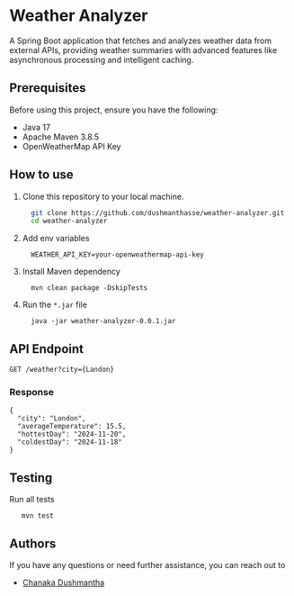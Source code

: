 # Weather Analyzer

A Spring Boot application that fetches and analyzes weather data from external APIs,
providing weather summaries with advanced features like asynchronous processing and intelligent caching.

## Prerequisites

Before using this project, ensure you have the following:

- Java 17
- Apache Maven 3.8.5
- OpenWeatherMap API Key

## How to use

1. Clone this repository to your local machine.

    ```bash
      git clone https://github.com/dushmanthasse/weather-analyzer.git
      cd weather-analyzer
    ```

2. Add env variables

   ```
     WEATHER_API_KEY=your-openweathermap-api-key
   ```

3. Install Maven dependency

    ```
      mvn clean package -DskipTests
    ```

4. Run the `*.jar` file

    ```
      java -jar weather-analyzer-0.0.1.jar
    ```

## API Endpoint

```
GET /weather?city={Landon}
```

### Response

```
{
  "city": "London",
  "averageTemperature": 15.5,
  "hottestDay": "2024-11-20",
  "coldestDay": "2024-11-18"
}
```

## Testing

Run all tests

```
   mvn test
```

## Authors

If you have any questions or need further assistance, you can reach out to

- [Chanaka Dushmantha](dushmantha.sse@gmail.com)
